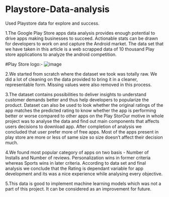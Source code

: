 # Playstore-Data-analysis
Used Playstore data for explore and success.

1.The Google Play Store apps data analysis provides enough potential to drive apps making businesses to succeed. Actionable stats can be drawn for developers to work on and capture the Android market. The data set that we have taken in this article is a web scrapped data of 10 thousand Play store applications to analyze the android competition. 

#Play Store logo:- ![image](https://user-images.githubusercontent.com/88246578/137741580-67cff4b8-a467-4250-8104-6849e4742768.png)


2.We started from scratch where the dataset we took was totally raw. We did a lot of cleaning on the data provided to bring it in a cleaner, representable form. Missing values were also removed in this process.

3.The dataset contains possibilities to deliver insights to understand customer demands better and thus help developers to popularize the product. Dataset can also be used to look whether the original ratings of the app matches the predicted rating to know whether the app is performing better or worse compared to other apps on the Play StorOur motive in whole project was to analyse the data and find out main components that affects users decisions to download app. After completion of analysis we concluded that user prefer more of free apps. Most of the apps present in play store are more or less of same size so size doesn’t affect their decision much.

4.We found most popular category of apps on two basis - Number of Installs and Number of reviews. Personalization wins in former criteria whereas Sports wins in later criteria. According to data set and final analysis we conclude that the Rating is dependant variable for app development and its was a nice experience while analysing every objective.

5.This data is good to implement machine learning models which was not a part of this project. It can be considered as an improvement for future. 
